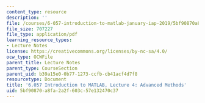 ```yaml
---
content_type: resource
description: ''
file: /courses/6-057-introduction-to-matlab-january-iap-2019/5bf90870a8fa2a2f603c57e132470c37_MIT6_057IAP19_lec4.pdf
file_size: 707227
file_type: application/pdf
learning_resource_types:
- Lecture Notes
license: https://creativecommons.org/licenses/by-nc-sa/4.0/
ocw_type: OCWFile
parent_title: Lecture Notes
parent_type: CourseSection
parent_uid: b39a15e0-0b77-1273-ccfb-cb41acf4d7f8
resourcetype: Document
title: '6.057 Introduction to MATLAB, Lecture 4: Advanced Methods'
uid: 5bf90870-a8fa-2a2f-603c-57e132470c37
---
```

